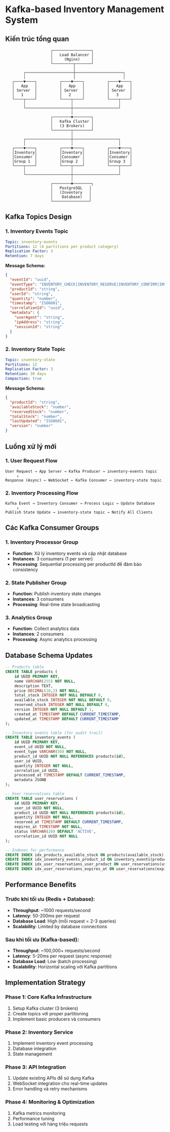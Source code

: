 # Kafka-based Inventory Management System

## Kiến trúc tổng quan

```
                    ┌─────────────────┐
                    │   Load Balancer │
                    │     (Nginx)     │
                    └─────────┬───────┘
                              │
        ┌─────────────────────┼─────────────────────┐
        │                     │                     │
   ┌────▼────┐          ┌────▼────┐          ┌────▼────┐
   │   App   │          │   App   │          │   App   │
   │ Server  │          │ Server  │          │ Server  │
   │   1     │          │   2     │          │   3     │
   └────┬────┘          └────┬────┘          └────┬────┘
        │                    │                    │
        └────────────────────┼────────────────────┘
                             │
                    ┌────────▼────────┐
                    │   Kafka Cluster │
                    │   (3 Brokers)   │
                    └────────┬────────┘
                             │
        ┌────────────────────┼────────────────────┐
        │                    │                    │
   ┌────▼────┐          ┌────▼────┐          ┌────▼────┐
   │Inventory│          │Inventory│          │Inventory│
   │Consumer │          │Consumer │          │Consumer │
   │Group 1  │          │Group 2  │          │Group 3  │
   └────┬────┘          └────┬────┘          └────┬────┘
        │                    │                    │
        └────────────────────┼────────────────────┘
                             │
                    ┌────────▼────────┐
                    │   PostgreSQL   │
                    │   (Inventory   │
                    │    Database)   │
                    └────────────────┘
```

## Kafka Topics Design

### 1. Inventory Events Topic
```yaml
Topic: inventory-events
Partitions: 12 (4 partitions per product category)
Replication Factor: 3
Retention: 7 days
```

**Message Schema:**
```json
{
  "eventId": "uuid",
  "eventType": "INVENTORY_CHECK|INVENTORY_RESERVE|INVENTORY_CONFIRM|INVENTORY_RELEASE",
  "productId": "string",
  "userId": "string",
  "quantity": "number",
  "timestamp": "ISO8601",
  "correlationId": "uuid",
  "metadata": {
    "userAgent": "string",
    "ipAddress": "string",
    "sessionId": "string"
  }
}
```

### 2. Inventory State Topic
```yaml
Topic: inventory-state
Partitions: 12
Replication Factor: 3
Retention: 30 days
Compaction: true
```

**Message Schema:**
```json
{
  "productId": "string",
  "availableStock": "number",
  "reservedStock": "number",
  "totalStock": "number",
  "lastUpdated": "ISO8601",
  "version": "number"
}
```

## Luồng xử lý mới

### 1. User Request Flow
```
User Request → App Server → Kafka Producer → inventory-events topic
     ↓
Response (Async) ← WebSocket ← Kafka Consumer ← inventory-state topic
```

### 2. Inventory Processing Flow
```
Kafka Event → Inventory Consumer → Process Logic → Update Database
     ↓
Publish State Update → inventory-state topic → Notify All Clients
```

## Các Kafka Consumer Groups

### 1. Inventory Processor Group
- **Function**: Xử lý inventory events và cập nhật database
- **Instances**: 3 consumers (1 per server)
- **Processing**: Sequential processing per productId để đảm bảo consistency

### 2. State Publisher Group  
- **Function**: Publish inventory state changes
- **Instances**: 3 consumers
- **Processing**: Real-time state broadcasting

### 3. Analytics Group
- **Function**: Collect analytics data
- **Instances**: 2 consumers
- **Processing**: Async analytics processing

## Database Schema Updates

```sql
-- Products table
CREATE TABLE products (
    id UUID PRIMARY KEY,
    name VARCHAR(255) NOT NULL,
    description TEXT,
    price DECIMAL(10,2) NOT NULL,
    total_stock INTEGER NOT NULL DEFAULT 0,
    available_stock INTEGER NOT NULL DEFAULT 0,
    reserved_stock INTEGER NOT NULL DEFAULT 0,
    version INTEGER NOT NULL DEFAULT 1,
    created_at TIMESTAMP DEFAULT CURRENT_TIMESTAMP,
    updated_at TIMESTAMP DEFAULT CURRENT_TIMESTAMP
);

-- Inventory events table (for audit trail)
CREATE TABLE inventory_events (
    id UUID PRIMARY KEY,
    event_id UUID NOT NULL,
    event_type VARCHAR(50) NOT NULL,
    product_id UUID NOT NULL REFERENCES products(id),
    user_id UUID,
    quantity INTEGER NOT NULL,
    correlation_id UUID,
    processed_at TIMESTAMP DEFAULT CURRENT_TIMESTAMP,
    metadata JSONB
);

-- User reservations table
CREATE TABLE user_reservations (
    id UUID PRIMARY KEY,
    user_id UUID NOT NULL,
    product_id UUID NOT NULL REFERENCES products(id),
    quantity INTEGER NOT NULL,
    reserved_at TIMESTAMP DEFAULT CURRENT_TIMESTAMP,
    expires_at TIMESTAMP NOT NULL,
    status VARCHAR(20) DEFAULT 'ACTIVE',
    correlation_id UUID NOT NULL
);

-- Indexes for performance
CREATE INDEX idx_products_available_stock ON products(available_stock);
CREATE INDEX idx_inventory_events_product_id ON inventory_events(product_id);
CREATE INDEX idx_user_reservations_user_product ON user_reservations(user_id, product_id);
CREATE INDEX idx_user_reservations_expires_at ON user_reservations(expires_at);
```

## Performance Benefits

### Trước khi tối ưu (Redis + Database):
- **Throughput**: ~1000 requests/second
- **Latency**: 50-200ms per request
- **Database Load**: High (mỗi request = 2-3 queries)
- **Scalability**: Limited by database connections

### Sau khi tối ưu (Kafka-based):
- **Throughput**: ~100,000+ requests/second
- **Latency**: 5-20ms per request (async response)
- **Database Load**: Low (batch processing)
- **Scalability**: Horizontal scaling với Kafka partitions

## Implementation Strategy

### Phase 1: Core Kafka Infrastructure
1. Setup Kafka cluster (3 brokers)
2. Create topics với proper partitioning
3. Implement basic producers và consumers

### Phase 2: Inventory Service
1. Implement inventory event processing
2. Database integration
3. State management

### Phase 3: API Integration
1. Update existing APIs để sử dụng Kafka
2. WebSocket integration cho real-time updates
3. Error handling và retry mechanisms

### Phase 4: Monitoring & Optimization
1. Kafka metrics monitoring
2. Performance tuning
3. Load testing với hàng triệu requests
